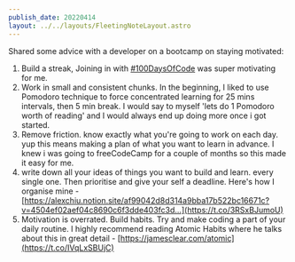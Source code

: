 ```yaml
---
publish_date: 20220414    
layout: ../../layouts/FleetingNoteLayout.astro
---
```


Shared some advice with a developer on a bootcamp on staying motivated:


1) Build a streak, Joining in with [#100DaysOfCode](https://twitter.com/hashtag/100DaysOfCode?src=hashtag_click) was super motivating for me. 
2)  Work in small and consistent chunks. In the beginning, I liked to use Pomodoro technique to force concentrated learning for 25 mins intervals, then 5 min break. I would say to myself 'lets do 1 Pomodoro worth of reading' and I would always end up doing more once i got started. 
3)  Remove friction. know exactly what you're going to work on each day. yup this means making a plan of what you want to learn in advance. I knew i was going to freeCodeCamp for a couple of months so this made it easy for me. 
4) write down all your ideas of things you want to build and learn. every single one. Then prioritise and give your self a deadline. Here's how I organise mine - [https://alexchiu.notion.site/af99042d8d314a9bba17b522bc16671c?v=4504ef02aef04c8690c6f3dde403fc3d…](https://t.co/3RSxBJumoU) 
5) Motivation is overrated. Build habits. Try and make coding a part of your daily routine. I highly recommend reading Atomic Habits where he talks about this in great detail - [https://jamesclear.com/atomic](https://t.co/IVqLxSBUjC)
